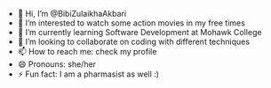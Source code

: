 - 👋 Hi, I’m @BibiZulaikhaAkbari
- 👀 I’m interested to watch some action movies in my free times
- 🌱 I’m currently learning Software Development at Mohawk College
- 💞️ I’m looking to collaborate on coding with different techniques
- 📫 How to reach me: check my profile
- 😄 Pronouns: she/her
- ⚡ Fun fact: I am a pharmasist as well :)


<!---
BibiZulaikhaAkbari/BibiZulaikhaAkbari is a ✨ special ✨ repository because its `README.md` (this file) appears on your GitHub profile.
You can click the Preview link to take a look at your changes.
--->
